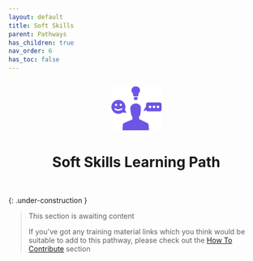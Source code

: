 ```yaml
---
layout: default
title: Soft Skills
parent: Pathways
has_children: true
nav_order: 6
has_toc: false
---
```

<p align="center" style="font-size:200%"><img src="/docs/assets/images/IconPathSoftSkills.png" alt="Soft skills learning path icon"></p>
<h1 align="center">Soft Skills Learning Path</h1>
<br>

{: .under-construction }
> This section is awaiting content
> 
> If you've got any training material links which you think would be suitable to add to this pathway, please check out the [How To Contribute](../../how-to-contribute.html) section
